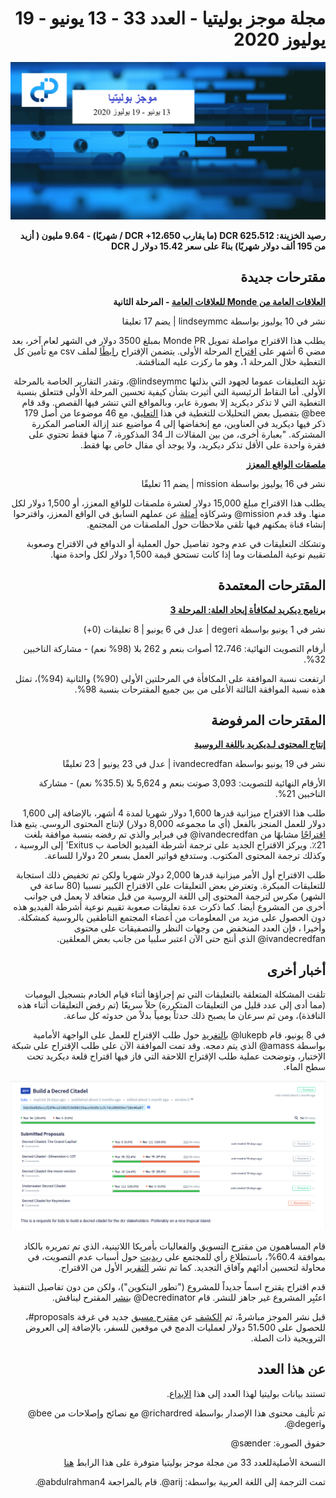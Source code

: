 <div dir="rtl">

# مجلة موجز بوليتيا - العدد 33 - 13 يونيو - 19 يوليوز 2020

![Image credit: @sænder](../img/033-title.png)

**رصيد الخزينة: 625،512 DCR (ما يقارب 12،650+ DCR / شهريًا) - 9.64 مليون ( أزيد من 195 ألف دولار شهريًا) بناءً على سعر 15.42 دولار ل DCR**

## مقترحات جديدة

**[العلاقات العامة من Monde للعلاقات العامة](https://proposals.decred.org/proposals/c81926b1958e54b2f294085da4ab03e9a63223f8ccd32e74a43493bf62de6185) - المرحلة الثانية**

نشر في 10 يوليوز بواسطة lindseymmc | يضم 17 تعليقا

يطلب هذا الاقتراح مواصلة تمويل Monde PR بمبلغ 3500 دولار في الشهر لعام آخر، بعد مضي 6 أشهر على [اقتراح](https://proposals.decred.org/proposals/bdd02d82547bd78fc95939c1e2b3df21ebec6e8d31444df5bea3c133b0199f05) المرحلة الأولى. يتضمن الإقتراح [رابطًا](https://github.com/decredcommunity/pr/blob/release/monde-pr-media-coverage.csv) لملف csv مع تأمين كل التغطية خلال المرحلة 1، وهو ما ركزت عليه المناقشة.

تؤيد التعليقات عموما لجهود التي بذلتها lindseymmc@، وتقدر التقارير الخاصة بالمرحلة الأولى. أما النقاط الرئيسية التي أثيرت بشأن كيفية تحسين المرحلة الأولى فتتعلق بنسبة التغطية التي لا تذكر ديكريد إلا بصورة عابر، وبالمواقع التي تنشر فيها القصص. وقد قام bee@ بتفصيل بعض التحليلات للتغطية في هذا [التعليق](https://proposals.decred.org/proposals/c81926b1958e54b2f294085da4ab03e9a63223f8ccd32e74a43493bf62de6185/comments/17)، مع 46 موضوعا من أصل 179 ذكر فيها ديكريد في العناوين، مع إنخفاضها إلى 4 مواضيع عند إزالة العناصر المكررة المشتركة. "بعبارة أخرى، من بين المقالات الـ 34 المذكورة، 7 منها فقط تحتوي على فقرة واحدة على الأقل تذكر ديكريد، ولا يوجد أي مقال خاص بها فقط.

**[ملصقات الواقع المعزز](https://proposals.decred.org/proposals/dedf452074752d7e29304a0566643feb26d1d130596e04c613e15de113ac2d08)**

نشر في 16 يوليوز بواسطة mission | يضم 11 تعليقًا

يطلب هذا الاقتراح مبلغ 15,000 دولار لعشرة ملصقات للواقع المعزز، أو 1,500 دولار لكل منها. وقد قدم mission@ وشركاؤه [أمثلة](http://www.users.pjwstk.edu.pl/~s2946/decred.pdf)  عن عملهم السابق في الواقع المعزز، واقترحوا إنشاء قناة يمكنهم فيها تلقي ملاحظات حول الملصقات من المجتمع.

وتشكك التعليقات في عدم وجود تفاصيل حول العملية أو الدوافع في الاقتراح وصعوبة تقييم نوعية الملصقات وما إذا كانت تستحق قيمة 1,500 دولار لكل واحدة منها.

## المقترحات المعتمدة

**[برنامج ديكريد لمكافأة إيجاد العلة: المرحلة 3](https://proposals.decred.org/proposals/2170df6af2cda7d048039d893cc8438b001577989441a33709820f56df7075c0)**

نشر في 1 يونيو بواسطة degeri | عدل في 6 يونيو | 8 تعليقات (0+)

أرقام التصويت النهائية: 12،746 أصوات بنعم و 262 بلا (98% نعم) - مشاركة الناخبين 32%.

ارتفعت نسبة الموافقة على المكافأة في المرحلتين الأولى (90%) والثانية (94%)، تمثل هذه نسبة الموافقة الثالثة الأعلى من بين جميع المقترحات بنسبة 98%.

## المقترحات المرفوضة

**[إنتاج المحتوى لـديكريد باللغة الروسية](https://proposals.decred.org/proposals/df11d7ac85061e6a02d6503555e585a1a37fffd82101eeea14670537c951926f)**

نشر في 19 يونيو بواسطة ivandecredfan | عدل في 23 يونيو | 23 تعليقًا

الأرقام النهائية للتصويت: 3,093 صوتت بنعم و 5,624 بلا (35.5% نعم) - مشاركة الناخبين 21%.

طلب هذا الاقتراح ميزانية قدرها 1,600 دولار شهريا لمدة 4 أشهر، بالإضافة إلى 1,600 دولار للعمل المنجز بالفعل (أي ما مجموعه 8,000 دولار) لإنتاج المحتوى الروسي. يتبع هذا [اقتراحًا](https://proposals.decred.org/proposals/92e3f2176b332c1aea5887acd2324c2cd730ec450e563df52ddae9d5927d5d36) مشابهًا من ivandecredfan@ في فبراير والذي تم رفضه بنسبة موافقة بلغت 21٪. ويركز الاقتراح الجديد على ترجمة أشرطة الفيديو الخاصة ب Exitus' إلى الروسية ، وكذلك ترجمة المحتوى المكتوب. وستدفع فواتير العمل بسعر 20 دولارا للساعة.

طلب الاقتراح أول الأمر ميزانية قدرها 2,000 دولار شهريا ولكن تم تخفيض ذلك استجابة للتعليقات المبكرة. وتعترض بعض التعليقات على الاقتراح الكبير نسبيا (80 ساعة في الشهر) مكرس لترجمة المحتوى إلى اللغة الروسية من قبل متعاقد لا يعمل في جوانب أخرى من المشروع أيضا. كما ذكرت عدة تعليقات صعوبة تقييم نوعية أشرطة الفيديو هذه دون الحصول على مزيد من المعلومات من أعضاء المجتمع الناطقين بالروسية كمشكلة. وأخيرا ، فإن العدد المنخفض من وجهات النظر والتصفيقات على محتوى ivandecredfan@ الذي أنتج حتى الآن اعتبر سلبيا من جانب بعض المعلقين.

## أخبار أخرى

تلقت المشكلة المتعلقة بالتعليقات التي تم إجراؤها أثناء قيام الخادم بتسجيل اليوميات (مما أدى إلى عدد قليل من التعليقات المتكررة) حلاً سريعًا (تم رفض التعليقات أثناء هذه النافذة)، ومن ثم سرعان ما يصبح ذلك حدثاً يومياً بدلاً من حدوثه كل ساعة.

في 8 يونيو، قام lukepb@ [بالتغريد](https://twitter.com/lukebp_/status/1270075883487850496) حول طلب الإقتراح للعمل على الواجهة الأمامية بواسطة amass@ الذي يتم دمجه. وقد تمت الموافقة الآن على طلب الإقتراح على شبكة الإختبار، وتوضحت عملية طلب الإقتراح اللاحقة التي فاز فيها اقتراح قلعة ديكريد تحت سطح الماء.

!["هذا ما يبدو عليه الأمر عندما يصوت أصحاب الحصص في ديكريد (شبكة الإختبار) للموافقة على القلعة تحت الماء"](../img/citadel-rfp.png)

قام المساهمون من مقترح التسويق والفعاليات بأمريكا اللاتينية، الذي تم تمريره بالكاد بموافقة 60.4%، باستطلاع رأي للمجتمع على [ريديت](https://www.reddit.com/r/decred/comments/gzw6hl/what_are_the_thoughts_of_the_394/) حول أسباب عدم التصويت، في محاولة لتحسين أدائهم وآفاق التجديد. كما تم نشر [التقرير](https://www.reddit.com/r/decred/comments/hn4sve/activities_report_decred_en_espa%C3%B1ol_proposal_2/) الأول من الاقتراح.

قدم اقتراح يقترح اسماً جديداً للمشروع ("تطور البتكوين")، ولكن من دون تفاصيل التنفيذ اعتُبِر المشروع غير جاهز للنشر. قام Decredinator@ [بنشر](https://www.reddit.com/r/decred/comments/hh2ult/a_better_name_for_decred_to_broaden_the_reach_of/) المقترح ليناقش.

قبل نشر الموجز مباشرةً، تم [الكشف](https://matrix.to/#/!qYpAAClAYrHaUIGkLs:decred.org/$LFaTgEraOPCXQ0HMl0wM8aVmko-cBCToR76jNOgQfTg?via=decred.org&via=matrix.org&via=planetdecred.org) عن [مقترح مسبق](https://pastebin.com/LqqWH0sJ) جديد في غرفة proposals#، للحصول على 51،500 دولار لعمليات الدمج في موقعين للسفر، بالإضافة إلى العروض الترويجية ذات الصلة.

## عن هذا العدد

تستند بيانات بوليتيا لهذا العدد إلى هذا [الإيداع](https://github.com/decred-proposals/mainnet/commit/0ca1a6fd3958e60f53db27d624d47a0e18d1c7e5).

تم تأليف محتوى هذا الإصدار بواسطة richardred@ مع نصائح وإصلاحات من bee@ وdegeri@.

حقوق الصورة: sænder@

النسخة الأصليةللعدد 33 من مجلة موجز بوليتيا متوفرة على هذا الرابط [هنا](https://medium.com/politeia-digest/issue-33-june-13-july-19-2020-68af4a9169eb)

تمت الترجمة إلى اللغة العربية بواسطة: arij@. قام بالمراجعة abdulrahman4@.

</div>

